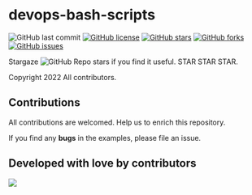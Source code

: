 # devops-bash-scripts

![GitHub last commit](https://img.shields.io/github/last-commit/hassanzadeh-sd/devops-bash-scripts)
[![GitHub license](https://img.shields.io/github/license/hassanzadeh-sd/devops-bash-scripts)](https://github.com/hassanzadeh-sd/devops-bash-scripts/blob/master/LICENSE)
[![GitHub stars](https://img.shields.io/github/stars/hassanzadeh-sd/devops-bash-scripts)](https://github.com/hassanzadeh-sd/devops-bash-scripts/stargazers)
[![GitHub forks](https://img.shields.io/github/forks/hassanzadeh-sd/devops-bash-scripts)](https://github.com/hassanzadeh-sd/devops-bash-scripts/network)
[![GitHub issues](https://img.shields.io/github/issues/hassanzadeh-sd/devops-bash-scripts)](https://github.com/hassanzadeh-sd/devops-bash-scripts/issues)

Stargaze ![GitHub Repo stars](https://img.shields.io/github/stars/hassanzadeh-sd/devops-bash-scripts?style=social) if you find it useful. STAR STAR STAR.

Copyright 2022 All contributors.

## Contributions

All contributions are welcomed. Help us to enrich this repository.

If you find any **bugs** in the examples, please file an issue.

## Developed with love by contributors

<a><img src="https://contrib.rocks/image?repo=hassanzadeh-sd/devops-bash-scripts"></a>
